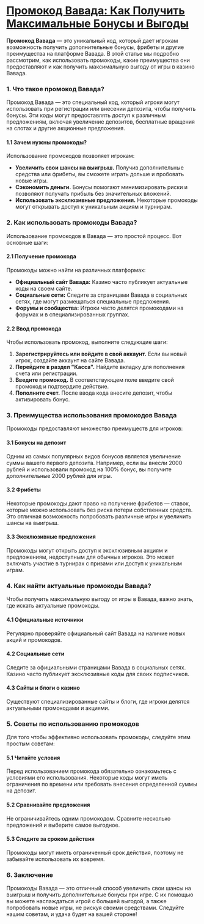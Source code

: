 # [Промокод Вавада: Как Получить Максимальные Бонусы и Выгоды](https://partnervavadarv.com?promo=75590753-cc8b-4c4a-8d71-99b7a2293439-jud\&target=register)

**Промокод Вавада** — это уникальный код, который дает игрокам возможность получить дополнительные бонусы, фрибеты и другие преимущества на платформе Вавада. В этой статье мы подробно рассмотрим, как использовать промокоды, какие преимущества они предоставляют и как получить максимальную выгоду от игры в казино Вавада.

### 1. Что такое промокод Вавада?

Промокод Вавада — это специальный код, который игроки могут использовать при регистрации или внесении депозита, чтобы получить бонусы. Эти коды могут предоставлять доступ к различным предложениям, включая увеличение депозитов, бесплатные вращения на слотах и другие акционные предложения.

#### 1.1 Зачем нужны промокоды?

Использование промокодов позволяет игрокам:

* **Увеличить свои шансы на выигрыш.** Получив дополнительные средства или фрибеты, вы сможете играть дольше и пробовать новые игры.
* **Сэкономить деньги.** Бонусы помогают минимизировать риски и позволяют получать прибыль без значительных вложений.
* **Использовать эксклюзивные предложения.** Некоторые промокоды могут открывать доступ к уникальным акциям и турнирам.

### 2. Как использовать промокоды Вавада?

Использование промокодов в Вавада — это простой процесс. Вот основные шаги:

#### 2.1 Получение промокода

Промокоды можно найти на различных платформах:

* **Официальный сайт Вавада:** Казино часто публикует актуальные коды на своем сайте.
* **Социальные сети:** Следите за страницами Вавада в социальных сетях, где могут размещаться специальные предложения.
* **Форумы и сообщества:** Игроки часто делятся промокодами на форумах и в специализированных группах.

#### 2.2 Ввод промокода

Чтобы использовать промокод, выполните следующие шаги:

1. **Зарегистрируйтесь или войдите в свой аккаунт.** Если вы новый игрок, создайте аккаунт на сайте Вавада.
2. **Перейдите в раздел "Касса".** Найдите вкладку для пополнения счета или регистрации.
3. **Введите промокод.** В соответствующем поле введите свой промокод и подтвердите действие.
4. **Пополните счет.** После ввода кода внесите депозит, чтобы активировать бонус.

### 3. Преимущества использования промокодов Вавада

Промокоды предоставляют множество преимуществ для игроков:

#### 3.1 Бонусы на депозит

Одним из самых популярных видов бонусов является увеличение суммы вашего первого депозита. Например, если вы внесли 2000 рублей и использовали промокод на 100% бонус, вы получите дополнительные 2000 рублей для игры.

#### 3.2 Фрибеты

Некоторые промокоды дают право на получение фрибетов — ставок, которые можно использовать без риска потери собственных средств. Это отличная возможность попробовать различные игры и увеличить шансы на выигрыш.

#### 3.3 Эксклюзивные предложения

Промокоды могут открыть доступ к эксклюзивным акциям и предложениям, недоступным для обычных игроков. Это может включать участие в турнирах с призами или доступ к уникальным играм.

### 4. Как найти актуальные промокоды Вавада?

Чтобы получить максимальную выгоду от игры в Вавада, важно знать, где искать актуальные промокоды.

#### 4.1 Официальные источники

Регулярно проверяйте официальный сайт Вавада на наличие новых акций и промокодов.

#### 4.2 Социальные сети

Следите за официальными страницами Вавада в социальных сетях. Казино часто публикует эксклюзивные коды для своих подписчиков.

#### 4.3 Сайты и блоги о казино

Существуют специализированные сайты и блоги, где игроки делятся актуальными промокодами и акциями.

### 5. Советы по использованию промокодов

Для того чтобы эффективно использовать промокоды, следуйте этим простым советам:

#### 5.1 Читайте условия

Перед использованием промокода обязательно ознакомьтесь с условиями его использования. Некоторые коды могут иметь ограничения по времени или требовать внесения определенной суммы на депозит.

#### 5.2 Сравнивайте предложения

Не ограничивайтесь одним промокодом. Сравните несколько предложений и выберите самое выгодное.

#### 5.3 Следите за сроком действия

Промокоды могут иметь ограниченный срок действия, поэтому не забывайте использовать их вовремя.

### 6. Заключение

Промокоды Вавада — это отличный способ увеличить свои шансы на выигрыш и получить дополнительные бонусы при игре. С их помощью вы можете наслаждаться игрой с большей выгодой, а также попробовать новые игры, не рискуя своими средствами. Следуйте нашим советам, и удача будет на вашей стороне!

###
